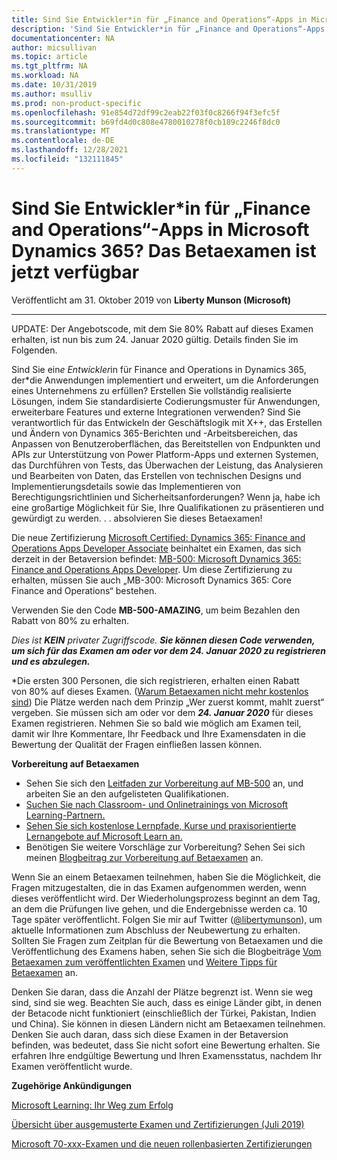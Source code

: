 ```yaml
---
title: Sind Sie Entwickler*in für „Finance and Operations“-Apps in Microsoft Dynamics 365? Das Betaexamen ist jetzt verfügbar | Microsoft-Dokumentation
description: 'Sind Sie Entwickler*in für „Finance and Operations“-Apps in Microsoft Dynamics 365? Das Betaexamen ist jetzt verfügbar '
documentationcenter: NA
author: micsullivan
ms.topic: article
ms.tgt_pltfrm: NA
ms.workload: NA
ms.date: 10/31/2019
ms.author: msulliv
ms.prod: non-product-specific
ms.openlocfilehash: 91e854d72df99c2eab22f03f0c8266f94f3efc5f
ms.sourcegitcommit: b69fd4d0c808e4780010278f0cb189c2246f8dc0
ms.translationtype: MT
ms.contentlocale: de-DE
ms.lasthandoff: 12/28/2021
ms.locfileid: "132111845"
---
```

# <a name="are-you-a-microsoft-dynamics-365-finance-and-operations-apps-developer-beta-exam-now-available"></a>Sind Sie Entwickler*in für „Finance and Operations“-Apps in Microsoft Dynamics 365? Das Betaexamen ist jetzt verfügbar

Veröffentlicht am 31. Oktober 2019 von **Liberty Munson (Microsoft)**

___

UPDATE: Der Angebotscode, mit dem Sie 80% Rabatt auf dieses Examen erhalten, ist nun bis zum 24. Januar 2020 gültig. Details finden Sie im Folgenden.

Sind Sie ein*e Entwickler*in für Finance and Operations in Dynamics 365, der*die Anwendungen implementiert und erweitert, um die Anforderungen eines Unternehmens zu erfüllen? Erstellen Sie vollständig realisierte Lösungen, indem Sie standardisierte Codierungsmuster für Anwendungen, erweiterbare Features und externe Integrationen verwenden? Sind Sie verantwortlich für das Entwickeln der Geschäftslogik mit X++, das Erstellen und Ändern von Dynamics 365-Berichten und -Arbeitsbereichen, das Anpassen von Benutzeroberflächen, das Bereitstellen von Endpunkten und APIs zur Unterstützung von Power Platform-Apps und externen Systemen, das Durchführen von Tests, das Überwachen der Leistung, das Analysieren und Bearbeiten von Daten, das Erstellen von technischen Designs und Implementierungsdetails sowie das Implementieren von Berechtigungsrichtlinien und Sicherheitsanforderungen? Wenn ja, habe ich eine großartige Möglichkeit für Sie, Ihre Qualifikationen zu präsentieren und gewürdigt zu werden. . . absolvieren Sie dieses Betaexamen! 

Die neue Zertifizierung [Microsoft Certified: Dynamics 365: Finance and Operations Apps Developer Associate](https://docs.microsoft.com/learn/certifications/d365-finance-and-operations-apps-developer-associate?WT.mc_id=mb500blog__cert_d365foappsdeveloper-blog-wwl) beinhaltet ein Examen, das sich derzeit in der Betaversion befindet: [MB-500: Microsoft Dynamics 365: Finance and Operations Apps Developer](https://docs.microsoft.com/learn/certifications/exams/mb-500?WT.mc_id=mb500blog__cert_examsmb500-blog-wwl). Um diese Zertifizierung zu erhalten, müssen Sie auch „MB-300: Microsoft Dynamics 365: Core Finance and Operations“ bestehen.

Verwenden Sie den Code **MB-500-AMAZING**, um beim Bezahlen den Rabatt von 80% zu erhalten.

_Dies ist **KEIN** privater Zugriffscode. **Sie können diesen Code verwenden, um sich für das Examen am oder vor dem 24. Januar 2020 zu registrieren und es abzulegen.**_

*Die ersten 300 Personen, die sich registrieren, erhalten einen Rabatt von 80% auf dieses Examen. ([Warum Betaexamen nicht mehr kostenlos sind](https://www.microsoft.com/en-us/learning/community-blog-post.aspx?BlogId=8&Id=374922)) Die Plätze werden nach dem Prinzip „Wer zuerst kommt, mahlt zuerst“ vergeben. Sie müssen sich am oder vor dem **_24. Januar 2020_** für dieses Examen registrieren. Nehmen Sie so bald wie möglich am Examen teil, damit wir Ihre Kommentare, Ihr Feedback und Ihre Examensdaten in die Bewertung der Qualität der Fragen einfließen lassen können.

**Vorbereitung auf Betaexamen**

- Sehen Sie sich den [Leitfaden zur Vorbereitung auf MB-500](https://www.microsoft.com/learning/exam-MB-500.aspx) an, und arbeiten Sie an den aufgelisteten Qualifikationen.
- [Suchen Sie nach Classroom- und Onlinetrainings von Microsoft Learning-Partnern.](https://www.microsoft.com/learning/course-list.aspx)
- [Sehen Sie sich kostenlose Lernpfade, Kurse und praxisorientierte Lernangebote auf Microsoft Learn an.](https://docs.microsoft.com/learn/browse)
- Benötigen Sie weitere Vorschläge zur Vorbereitung? Sehen Sei sich meinen [Blogbeitrag zur Vorbereitung auf Betaexamen](https://www.microsoft.com/en-us/learning/community-blog-post.aspx?BlogId=8&Id=374544) an.


Wenn Sie an einem Betaexamen teilnehmen, haben Sie die Möglichkeit, die Fragen mitzugestalten, die in das Examen aufgenommen werden, wenn dieses veröffentlicht wird. Der Wiederholungsprozess beginnt an dem Tag, an dem die Prüfungen live gehen, und die Endergebnisse werden ca. 10 Tage später veröffentlicht. Folgen Sie mir auf Twitter ([@libertymunson](https://twitter.com/LibertyMunson)), um aktuelle Informationen zum Abschluss der Neubewertung zu erhalten. Sollten Sie Fragen zum Zeitplan für die Bewertung von Betaexamen und die Veröffentlichung des Examens haben, sehen Sie sich die Blogbeiträge [Vom Betaexamen zum veröffentlichten Examen](https://www.microsoft.com/en-us/learning/community-blog-post.aspx?BlogId=8&Id=374675) und [Weitere Tipps für Betaexamen](https://www.microsoft.com/en-us/learning/community-blog-post.aspx?BlogId=8&Id=374723) an.

Denken Sie daran, dass die Anzahl der Plätze begrenzt ist. Wenn sie weg sind, sind sie weg. Beachten Sie auch, dass es einige Länder gibt, in denen der Betacode nicht funktioniert (einschließlich der Türkei, Pakistan, Indien und China). Sie können in diesen Ländern nicht am Betaexamen teilnehmen. Denken Sie auch daran, dass sich diese Examen in der Betaversion befinden, was bedeutet, dass Sie nicht sofort eine Bewertung erhalten. Sie erfahren Ihre endgültige Bewertung und Ihren Examensstatus, nachdem Ihr Examen veröffentlicht wurde.

**Zugehörige Ankündigungen**

[Microsoft Learning: Ihr Weg zum Erfolg](https://www.microsoft.com/en-us/learning/community-blog-post.aspx?BlogId=8&Id=375243)

[Übersicht über ausgemusterte Examen und Zertifizierungen (Juli 2019)](https://www.microsoft.com/en-us/learning/community-blog-post.aspx?BlogId=8&Id=375242)

[Microsoft 70-xxx-Examen und die neuen rollenbasierten Zertifizierungen](https://www.microsoft.com/en-us/learning/community-blog-post.aspx?BlogId=8&Id=375236)


